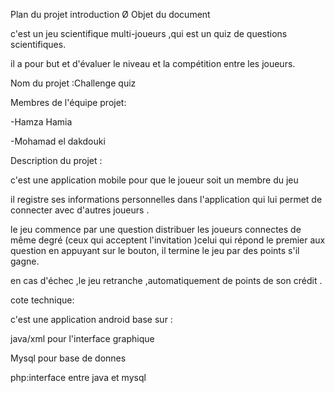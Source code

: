 Plan du projet
introduction
Ø  Objet du document

c'est un jeu scientifique multi-joueurs ,qui est un quiz de questions scientifiques.

il a pour but et d'évaluer  le niveau et la compétition entre les joueurs.

 

 

Nom du projet :Challenge quiz

Membres de l'équipe projet:

-Hamza Hamia

-Mohamad el dakdouki

 

Description du projet :

c'est une application mobile pour que le joueur soit un membre du jeu

il registre ses informations personnelles dans l'application qui lui permet de connecter avec d'autres joueurs .

le jeu commence par une question distribuer les joueurs connectes de même degré (ceux qui acceptent l'invitation )celui qui répond le premier aux question en appuyant sur le bouton, il termine le jeu par des points s'il gagne.

en cas d'échec ,le jeu retranche ,automatiquement de points de son crédit .

 

cote technique:

c'est une application android base sur :

java/xml pour l'interface graphique

Mysql pour base de donnes

php:interface entre java et mysql 
